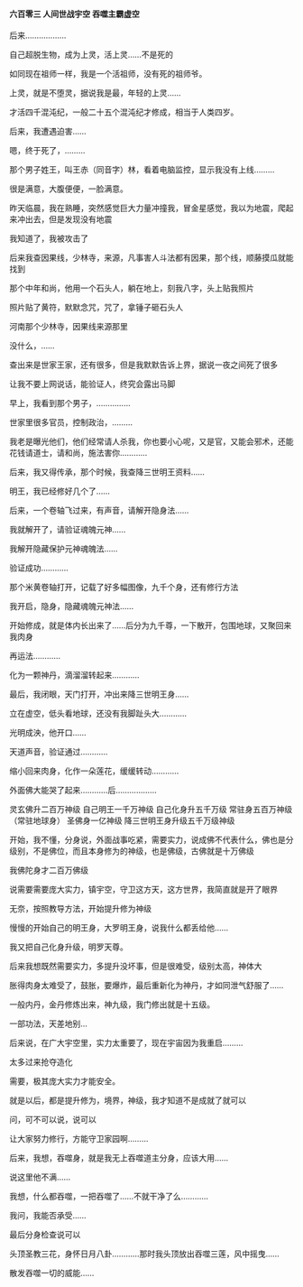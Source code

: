 #### 六百零三 人间世战宇空 吞噬主霸虚空

后来………………

自己超脱生物，成为上灵，活上灵……不是死的

如同现在祖师一样，我是一个活祖师，没有死的祖师爷。

上灵，就是不堕灵，据说我是最，年轻的上灵……

才活四千混沌纪，一般二十五个混沌纪才修成，相当于人类四岁。

后来，我遭遇迫害……

嗯，终于死了，………

那个男子姓王，叫王赤（同音字）林，看着电脑监控，显示我没有上线………

很是满意，大腹便便，一脸满意。

昨天临晨，我在熟睡，突然感觉巨大力量冲撞我，冒金星感觉，我以为地震，爬起来冲出去，但是发现没有地震

我知道了，我被攻击了

后来我查因果线，少林寺，来源，凡事害人斗法都有因果，那个线，顺藤摸瓜就能找到

那个中年和尚，他用一个石头人，躺在地上，刻我八字，头上贴我照片

照片贴了黄符，默默念咒，咒了，拿锤子砸石头人

河南那个少林寺，因果线来源那里

没什么，……

查出来是世家王家，还有很多，但是我默默告诉上界，据说一夜之间死了很多

让我不要上网说话，能验证人，终究会露出马脚

早上，我看到那个男子，……………

世家里很多官员，控制政治，………

我老是曝光他们，他们经常请人杀我，你也要小心呢，又是官，又能会邪术，还能花钱请道士，请和尚，施法害你…………


后来，我又得传承，那个时候，我查降三世明王资料……

明王，我已经修好几个了……

后来，一个卷轴飞过来，有声音，请解开隐身法……

我就解开了，请验证魂魄元神……

我解开隐藏保护元神魂魄法……

验证成功…………

那个米黄卷轴打开，记载了好多幅图像，九千个身，还有修行方法

我开启，隐身，隐藏魂魄元神法……

开始修成，就是体内长出来了……后分为九千尊，一下散开，包围地球，又聚回来我肉身

再运法…………

化为一颗神丹，滴溜溜转起来…………

最后，我闭眼，天门打开，冲出来降三世明王身……

立在虚空，低头看地球，还没有我脚趾头大…………

光明成泱，他开口……

天道声音，验证通过…………

缩小回来肉身，化作一朵莲花，缓缓转动…………

外面佛大能哭了起来…………后………………

灵玄佛升二百万神级
自己明王一千万神级
自己化身升五千万级
常驻身五百万神级（常驻地球身）
圣佛身一亿神级
降三世明王身升级五千万级神级

开始，我不懂，分身说，外面战事吃紧，需要实力，说成佛不代表什么，佛也是分级别，不是佛位，而且本身修为的神级，也是佛级，古佛就是十万佛级

我佛陀身才二百万佛级

说需要需要庞大实力，镇宇空，守卫这方天，这方世界，我简直就是开了眼界

无奈，按照教导方法，开始提升修为神级

慢慢的开始自己的明王身，大罗明王身，说我什么都丢给他……

我又把自己化身升级，明罗天尊。

后来我想既然需要实力，多提升没坏事，但是很难受，级别太高，神体大

胀得肉身太难受了，鼓胀，要爆炸，最后重新化为神丹，才如同泄气舒服了……

一般内丹，金丹修炼出来，神九级，我门修出就是十五级。

一部功法，天差地别…

后来说，在广大宇空里，实力太重要了，现在宇宙因为我重启………

太多过来抢夺造化

需要，极其庞大实力才能安全。

就是以后，都是提升修为，境界，神级，我才知道不是成就了就可以

问，可不可以说，说可以

让大家努力修行，方能守卫家园啊………

后来，我想，吞噬身，就是我无上吞噬道主分身，应该大用……

说这里他不满……

我想，什么都吞噬，一把吞噬了……不就干净了么…………

我问，我能否承受……

最后分身检查说可以

头顶圣教三花，身怀日月八卦…………那时我头顶放出吞噬三莲，风中摇曳……

散发吞噬一切的威能……